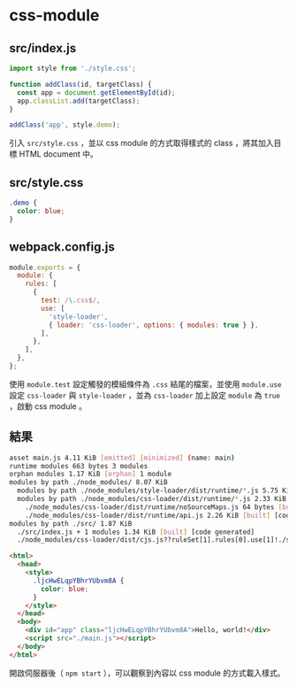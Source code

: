 # css-module

## src/index.js

```js
import style from './style.css';

function addClass(id, targetClass) {
  const app = document.getElementById(id);
  app.classList.add(targetClass);
}

addClass('app', style.demo);
```

引入 `src/style.css` ，並以 css module 的方式取得樣式的 class ，將其加入目標 HTML document 中。

## src/style.css

```css
.demo {
  color: blue;
}
```

## webpack.config.js

```js
module.exports = {
  module: {
    rules: [
      {
        test: /\.css$/,
        use: [
          'style-loader',
          { loader: 'css-loader', options: { modules: true } },
        ],
      },
    ],
  },
};
```

使用 `module.test` 設定觸發的模組條件為 `.css` 結尾的檔案，並使用 `module.use` 設定 `css-loader` 與 `style-loader` ，並為 `css-loader` 加上設定 `module` 為 `true` ，啟動 css module 。

## 結果

```bash
asset main.js 4.11 KiB [emitted] [minimized] (name: main)
runtime modules 663 bytes 3 modules
orphan modules 1.17 KiB [orphan] 1 module
modules by path ./node_modules/ 8.07 KiB
  modules by path ./node_modules/style-loader/dist/runtime/*.js 5.75 KiB 6 modules
  modules by path ./node_modules/css-loader/dist/runtime/*.js 2.33 KiB
    ./node_modules/css-loader/dist/runtime/noSourceMaps.js 64 bytes [built] [code generated]
    ./node_modules/css-loader/dist/runtime/api.js 2.26 KiB [built] [code generated]
modules by path ./src/ 1.87 KiB
  ./src/index.js + 1 modules 1.34 KiB [built] [code generated]
  ./node_modules/css-loader/dist/cjs.js??ruleSet[1].rules[0].use[1]!./src/style.css 540 bytes [built] [code generated]
```

```html
<html>
  <head>
    <style>
      .ljcHwELqpYBhrYUbvm8A {
        color: blue;
      }
    </style>
  </head>
  <body>
    <div id="app" class="ljcHwELqpYBhrYUbvm8A">Hello, world!</div>
    <script src="./main.js"></script>
  </body>
</html>
```

開啟伺服器後（ `npm start` ），可以觀察到內容以 css module 的方式載入樣式。
